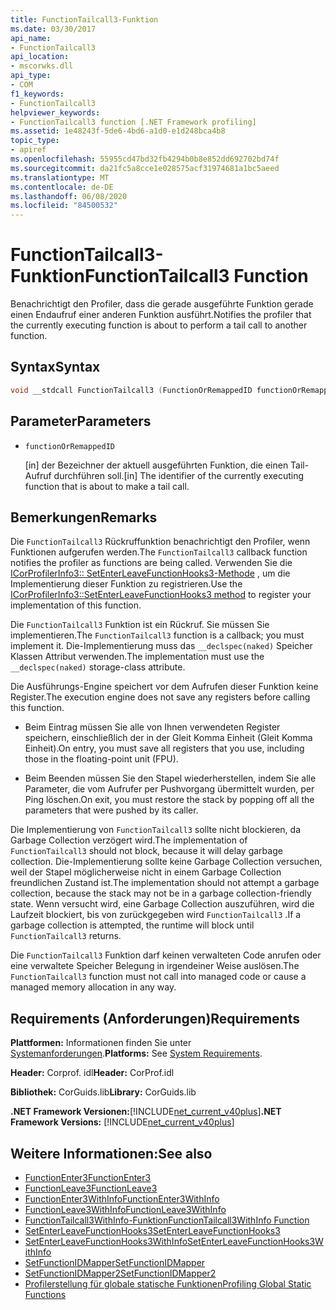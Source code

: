 ```yaml
---
title: FunctionTailcall3-Funktion
ms.date: 03/30/2017
api_name:
- FunctionTailcall3
api_location:
- mscorwks.dll
api_type:
- COM
f1_keywords:
- FunctionTailcall3
helpviewer_keywords:
- FunctionTailcall3 function [.NET Framework profiling]
ms.assetid: 1e48243f-5de6-4bd6-a1d0-e1d248bca4b8
topic_type:
- apiref
ms.openlocfilehash: 55955cd47bd32fb4294b0b8e852dd692702bd74f
ms.sourcegitcommit: da21fc5a8cce1e028575acf31974681a1bc5aeed
ms.translationtype: MT
ms.contentlocale: de-DE
ms.lasthandoff: 06/08/2020
ms.locfileid: "84500532"
---
```

# <a name="functiontailcall3-function"></a><span data-ttu-id="63fd5-102">FunctionTailcall3-Funktion</span><span class="sxs-lookup"><span data-stu-id="63fd5-102">FunctionTailcall3 Function</span></span>
<span data-ttu-id="63fd5-103">Benachrichtigt den Profiler, dass die gerade ausgeführte Funktion gerade einen Endaufruf einer anderen Funktion ausführt.</span><span class="sxs-lookup"><span data-stu-id="63fd5-103">Notifies the profiler that the currently executing function is about to perform a tail call to another function.</span></span>  
  
## <a name="syntax"></a><span data-ttu-id="63fd5-104">Syntax</span><span class="sxs-lookup"><span data-stu-id="63fd5-104">Syntax</span></span>  
  
```cpp  
void __stdcall FunctionTailcall3 (FunctionOrRemappedID functionOrRemappedID);  
```  
  
## <a name="parameters"></a><span data-ttu-id="63fd5-105">Parameter</span><span class="sxs-lookup"><span data-stu-id="63fd5-105">Parameters</span></span>

- `functionOrRemappedID`

  <span data-ttu-id="63fd5-106">\[in] der Bezeichner der aktuell ausgeführten Funktion, die einen Tail-Aufruf durchführen soll.</span><span class="sxs-lookup"><span data-stu-id="63fd5-106">\[in] The identifier of the currently executing function that is about to make a tail call.</span></span>

## <a name="remarks"></a><span data-ttu-id="63fd5-107">Bemerkungen</span><span class="sxs-lookup"><span data-stu-id="63fd5-107">Remarks</span></span>  
 <span data-ttu-id="63fd5-108">Die `FunctionTailcall3` Rückruffunktion benachrichtigt den Profiler, wenn Funktionen aufgerufen werden.</span><span class="sxs-lookup"><span data-stu-id="63fd5-108">The `FunctionTailcall3` callback function notifies the profiler as functions are being called.</span></span> <span data-ttu-id="63fd5-109">Verwenden Sie die [ICorProfilerInfo3:: SetEnterLeaveFunctionHooks3-Methode](icorprofilerinfo3-setenterleavefunctionhooks3-method.md) , um die Implementierung dieser Funktion zu registrieren.</span><span class="sxs-lookup"><span data-stu-id="63fd5-109">Use the [ICorProfilerInfo3::SetEnterLeaveFunctionHooks3 method](icorprofilerinfo3-setenterleavefunctionhooks3-method.md) to register your implementation of this function.</span></span>  
  
 <span data-ttu-id="63fd5-110">Die `FunctionTailcall3` Funktion ist ein Rückruf. Sie müssen Sie implementieren.</span><span class="sxs-lookup"><span data-stu-id="63fd5-110">The `FunctionTailcall3` function is a callback; you must implement it.</span></span> <span data-ttu-id="63fd5-111">Die-Implementierung muss das `__declspec(naked)` Speicher Klassen Attribut verwenden.</span><span class="sxs-lookup"><span data-stu-id="63fd5-111">The implementation must use the `__declspec(naked)` storage-class attribute.</span></span>  
  
 <span data-ttu-id="63fd5-112">Die Ausführungs-Engine speichert vor dem Aufrufen dieser Funktion keine Register.</span><span class="sxs-lookup"><span data-stu-id="63fd5-112">The execution engine does not save any registers before calling this function.</span></span>  
  
- <span data-ttu-id="63fd5-113">Beim Eintrag müssen Sie alle von Ihnen verwendeten Register speichern, einschließlich der in der Gleit Komma Einheit (Gleit Komma Einheit).</span><span class="sxs-lookup"><span data-stu-id="63fd5-113">On entry, you must save all registers that you use, including those in the floating-point unit (FPU).</span></span>  
  
- <span data-ttu-id="63fd5-114">Beim Beenden müssen Sie den Stapel wiederherstellen, indem Sie alle Parameter, die vom Aufrufer per Pushvorgang übermittelt wurden, per Ping löschen.</span><span class="sxs-lookup"><span data-stu-id="63fd5-114">On exit, you must restore the stack by popping off all the parameters that were pushed by its caller.</span></span>  
  
 <span data-ttu-id="63fd5-115">Die Implementierung von `FunctionTailcall3` sollte nicht blockieren, da Garbage Collection verzögert wird.</span><span class="sxs-lookup"><span data-stu-id="63fd5-115">The implementation of `FunctionTailcall3` should not block, because it will delay garbage collection.</span></span> <span data-ttu-id="63fd5-116">Die-Implementierung sollte keine Garbage Collection versuchen, weil der Stapel möglicherweise nicht in einem Garbage Collection freundlichen Zustand ist.</span><span class="sxs-lookup"><span data-stu-id="63fd5-116">The implementation should not attempt a garbage collection, because the stack may not be in a garbage collection-friendly state.</span></span> <span data-ttu-id="63fd5-117">Wenn versucht wird, eine Garbage Collection auszuführen, wird die Laufzeit blockiert, bis von zurückgegeben wird `FunctionTailcall3` .</span><span class="sxs-lookup"><span data-stu-id="63fd5-117">If a garbage collection is attempted, the runtime will block until `FunctionTailcall3` returns.</span></span>  
  
 <span data-ttu-id="63fd5-118">Die `FunctionTailcall3` Funktion darf keinen verwalteten Code anrufen oder eine verwaltete Speicher Belegung in irgendeiner Weise auslösen.</span><span class="sxs-lookup"><span data-stu-id="63fd5-118">The `FunctionTailcall3` function must not call into managed code or cause a managed memory allocation in any way.</span></span>  
  
## <a name="requirements"></a><span data-ttu-id="63fd5-119">Requirements (Anforderungen)</span><span class="sxs-lookup"><span data-stu-id="63fd5-119">Requirements</span></span>  
 <span data-ttu-id="63fd5-120">**Plattformen:** Informationen finden Sie unter [Systemanforderungen](../../get-started/system-requirements.md).</span><span class="sxs-lookup"><span data-stu-id="63fd5-120">**Platforms:** See [System Requirements](../../get-started/system-requirements.md).</span></span>  
  
 <span data-ttu-id="63fd5-121">**Header:** Corprof. idl</span><span class="sxs-lookup"><span data-stu-id="63fd5-121">**Header:** CorProf.idl</span></span>  
  
 <span data-ttu-id="63fd5-122">**Bibliothek:** CorGuids.lib</span><span class="sxs-lookup"><span data-stu-id="63fd5-122">**Library:** CorGuids.lib</span></span>  
  
 <span data-ttu-id="63fd5-123">**.NET Framework Versionen:**[!INCLUDE[net_current_v40plus](../../../../includes/net-current-v40plus-md.md)]</span><span class="sxs-lookup"><span data-stu-id="63fd5-123">**.NET Framework Versions:** [!INCLUDE[net_current_v40plus](../../../../includes/net-current-v40plus-md.md)]</span></span>  
  
## <a name="see-also"></a><span data-ttu-id="63fd5-124">Weitere Informationen:</span><span class="sxs-lookup"><span data-stu-id="63fd5-124">See also</span></span>

- [<span data-ttu-id="63fd5-125">FunctionEnter3</span><span class="sxs-lookup"><span data-stu-id="63fd5-125">FunctionEnter3</span></span>](functionenter3-function.md)
- [<span data-ttu-id="63fd5-126">FunctionLeave3</span><span class="sxs-lookup"><span data-stu-id="63fd5-126">FunctionLeave3</span></span>](functionleave3-function.md)
- [<span data-ttu-id="63fd5-127">FunctionEnter3WithInfo</span><span class="sxs-lookup"><span data-stu-id="63fd5-127">FunctionEnter3WithInfo</span></span>](functionenter3withinfo-function.md)
- [<span data-ttu-id="63fd5-128">FunctionLeave3WithInfo</span><span class="sxs-lookup"><span data-stu-id="63fd5-128">FunctionLeave3WithInfo</span></span>](functionleave3withinfo-function.md)
- [<span data-ttu-id="63fd5-129">FunctionTailcall3WithInfo-Funktion</span><span class="sxs-lookup"><span data-stu-id="63fd5-129">FunctionTailcall3WithInfo Function</span></span>](functiontailcall3withinfo-function.md)
- [<span data-ttu-id="63fd5-130">SetEnterLeaveFunctionHooks3</span><span class="sxs-lookup"><span data-stu-id="63fd5-130">SetEnterLeaveFunctionHooks3</span></span>](icorprofilerinfo3-setenterleavefunctionhooks3-method.md)
- [<span data-ttu-id="63fd5-131">SetEnterLeaveFunctionHooks3WithInfo</span><span class="sxs-lookup"><span data-stu-id="63fd5-131">SetEnterLeaveFunctionHooks3WithInfo</span></span>](icorprofilerinfo3-setenterleavefunctionhooks3withinfo-method.md)
- [<span data-ttu-id="63fd5-132">SetFunctionIDMapper</span><span class="sxs-lookup"><span data-stu-id="63fd5-132">SetFunctionIDMapper</span></span>](icorprofilerinfo-setfunctionidmapper-method.md)
- [<span data-ttu-id="63fd5-133">SetFunctionIDMapper2</span><span class="sxs-lookup"><span data-stu-id="63fd5-133">SetFunctionIDMapper2</span></span>](icorprofilerinfo3-setfunctionidmapper2-method.md)
- [<span data-ttu-id="63fd5-134">Profilerstellung für globale statische Funktionen</span><span class="sxs-lookup"><span data-stu-id="63fd5-134">Profiling Global Static Functions</span></span>](profiling-global-static-functions.md)
